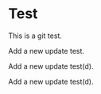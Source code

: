 # Test
This is a git test.

Add a new update test.

Add a new update test(d).

Add a new update test(d).